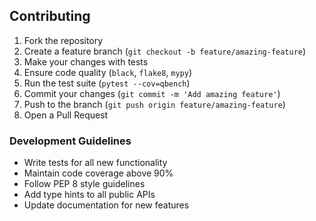 ## Contributing

1. Fork the repository
2. Create a feature branch (`git checkout -b feature/amazing-feature`)
3. Make your changes with tests
4. Ensure code quality (`black`, `flake8`, `mypy`)
5. Run the test suite (`pytest --cov=qbench`)
6. Commit your changes (`git commit -m 'Add amazing feature'`)
7. Push to the branch (`git push origin feature/amazing-feature`)
8. Open a Pull Request

### Development Guidelines

- Write tests for all new functionality
- Maintain code coverage above 90%
- Follow PEP 8 style guidelines
- Add type hints to all public APIs
- Update documentation for new features
